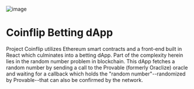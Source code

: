 ![image](https://user-images.githubusercontent.com/69282788/102339143-c044a080-3f62-11eb-9503-2f0768a944bc.png)

# Coinflip Betting dApp

Project Coinflip utilizes Ethereum smart contracts and a front-end built in React which culminates into a betting dApp. Part of the complexity herein lies in the random number problem in blockchain. This dApp fetches a random number by sending a call to the Provable (formerly Oraclize) oracle and waiting for a callback which holds the "random number"--randomized by Provable--that can also be confirmed by the network. 
